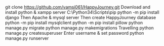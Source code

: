 git clone https://github.com/vamsi061/HappyJourney.git
Download and install python & xampp server
C:\Python34\Scripts\pip
python -m pip install django
Then Apache & mysql server
Then create HappyJourney database
python -m pip install mysqlclient
python -m pip install pillow
python manage.py migrate
python manage.py makemigrations Travelling
python manage.py createsuperuser
	Enter username & set password
python manage.py runserver
